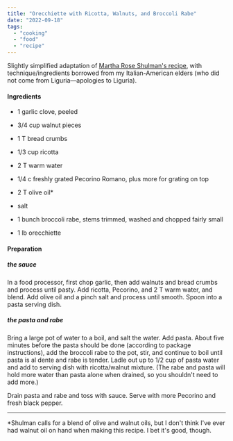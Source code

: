 ```yaml
---
title: "Orecchiette with Ricotta, Walnuts, and Broccoli Rabe"
date: "2022-09-18"
tags: 
  - "cooking"
  - "food"
  - "recipe"
---
```


Slightly simplified adaptation of [Martha Rose Shulman's recipe](https://cooking.nytimes.com/recipes/1012800-pasta-with-walnut-sauce-and-broccoli-raab), with technique/ingredients borrowed from my Italian-American elders (who did not come from Liguria—apologies to Liguria).

#### Ingredients

- 1 garlic clove, peeled

- 3/4 cup walnut pieces

- 1 T bread crumbs

- 1/3 cup ricotta

- 2 T warm water

- 1/4 c freshly grated Pecorino Romano, plus more for grating on top

- 2 T olive oil\*

- salt

- 1 bunch broccoli rabe, stems trimmed, washed and chopped fairly small

- 1 lb orecchiette

#### Preparation

##### _the sauce_

In a food processor, first chop garlic, then add walnuts and bread crumbs and process until pasty. Add ricotta, Pecorino, and 2 T warm water, and blend. Add olive oil and a pinch salt and process until smooth. Spoon into a pasta serving dish.

##### _the pasta and rabe_

Bring a large pot of water to a boil, and salt the water. Add pasta. About five minutes before the pasta should be done (according to package instructions), add the broccoli rabe to the pot, stir, and continue to boil until pasta is al dente and rabe is tender. Ladle out up to 1/2 cup of pasta water and add to serving dish with ricotta/walnut mixture. (The rabe and pasta will hold more water than pasta alone when drained, so you shouldn't need to add more.)

Drain pasta and rabe and toss with sauce. Serve with more Pecorino and fresh black pepper.

* * *

\*Shulman calls for a blend of olive and walnut oils, but I don't think I've ever had walnut oil on hand when making this recipe. I bet it's good, though.
